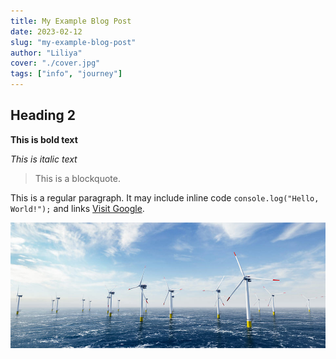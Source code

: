```yaml
---
title: My Example Blog Post
date: 2023-02-12
slug: "my-example-blog-post"
author: "Liliya"
cover: "./cover.jpg"
tags: ["info", "journey"]
---
```


## Heading 2

**This is bold text**

_This is italic text_

> This is a blockquote.

This is a regular paragraph. It may include inline code `console.log("Hello, World!");` and links [Visit Google](https://www.google.com).

![Image Alt Text](./cover.jpg)
